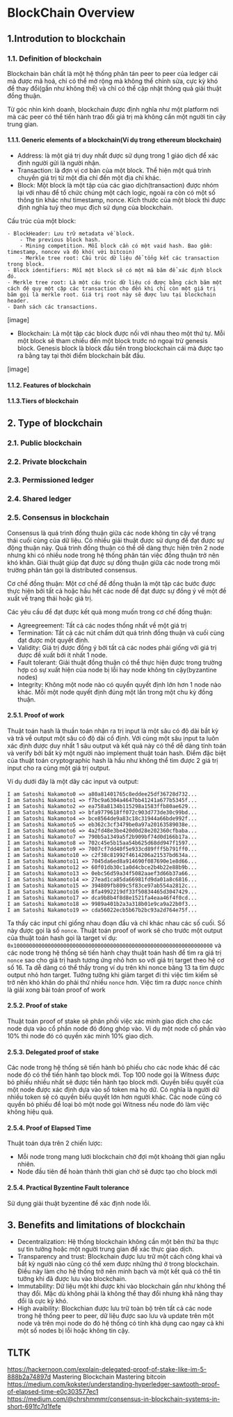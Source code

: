 # BlockChain Overview

## 1.Introdution to blockchain

### 1.1. Definition of blockchain

Blockchain bản chất là một hệ thống phân tán peer to peer của ledger cái mà được mã hoá, chỉ có thể mở rộng mà không thể chỉnh sửa, cực kỳ khó để thay đổi(gần như không thể) và chỉ có thể cập nhật thông quả giải thuật đồng thuận. 

Từ góc nhìn kinh doanh, blockchain được định nghĩa như một platform nơi mà các peer có thể tiến hành trao đổi giá trị mà không cần một người tin cậy trung gian. 

#### 1.1.1. Generic elements of a blockchain(Ví dụ trong ethereum blockchain)

- Address: là một giá trị duy nhất được sử dụng trong 1 giáo dịch để xác định người gửi là người nhận.
- Transaction: là đợn vị cơ bản của một block. Thể hiện một quá trình chuyền giá trị từ một địa chỉ đến một địa chỉ khác.
- Block: Một block là một tập của các giao dịch(transaction) được nhóm lại với nhau để tổ chức chúng một cách logic, ngoài ra còn có một số thông tin khác như timestamp, nonce. Kích thước của một block thì được định nghĩa tuỳ theo mục địch sử dụng của blockchain. 

Cấu trúc của một block:

    - BlockHeader: Lưu trữ metadata về block. 
        - The previous block hash.
        - Mining competition. Mỗi block cần có một vaid hash. Bao gồm: timestamp, noncev và độ khó( với bitcoin)
        - Merkle tree root: Cấu trúc dữ liệu để tổng kết các transaction trong block.
    - Block identifiers: Mỗi một block sẽ có một mã băm để xác định block đó.
    - Merkle tree root: Là một cáu trúc dữ liệu có được bằng cách băm một cách đệ quy một cặp các transaction cho đến khi chỉ còn một giá trị băm gọi là merkle root. Giá trị root này sẽ được lưu tại blockchain header. 
    - Danh sách các transactions.

[image]

- Blockchain: Là một tập các block được nối với nhau theo một thứ tự. Mỗi một block sẽ tham chiếu đến một block trước nó ngoại trừ genesis block. Genesis block là block đầu tiền trong blockchain cái mà được tạo ra bằng tay tại thời điểm blockchain bắt đầu.

[image]

#### 1.1.2. Features of blockchain

#### 1.1.3.Tiers of blockchain

## 2. Type of blockchain

### 2.1. Public blockchain

### 2.2. Private blockchain

### 2.3. Permissioned ledger

### 2.4. Shared ledger

### 2.5. Consensus in blockchain

Consensus là quá trình đồng thuận giữa các node không tin cậy về trạng thái cuối cùng của dữ liệu. Có nhiều giải thuật được sử dụng để đạt được sự động thuận này. Quá trình đồng thuận có thể dễ dàng thực hiện trên 2 node nhưng khi có nhiều node trong hệ thống phân tán việc đồng thuận trở nên khó khăn. Giải thuật giúp đạt được sự đồng thuận giữa các node trong môi trường phân tán gọi là distributed consensus.

Cơ chế đồng thuận: Một cơ chế để đồng thuận là một tập các bước được thực hiện bởi tất cả hoặc hầu hết các node để đạt được sự đồng ý về một đề xuất về trạng thái hoặc giá trị. 

Các yêu cầu để đạt được kết quả mong muốn trong cơ chế đồng thuận:
- Agreegreement: Tất cả các nodes thống nhất về một giá trị
- Termination: Tất cả các nút chấm dứt quá trình đồng thuận và cuối cùng đạt được một quyết định.
- Validity: Giá trị được đồng ý bởi tất cả các nodes phải giống với giá trị được đề xuất bởi ít nhất 1 node.
- Fault tolerant: Giải thuật đồng thuận có thể thực hiện được trong trường hợp có sự xuất hiện của node bị lỗi hay node không tin cậy(byzantine nodes)
- Integrity: Không một node nào có quyển quyết định lớn hơn 1 node nào khác. Mỗi một node quyết định đúng một lần trong một chu kỳ đồng thuận.

#### 2.5.1. Proof of work

Thuật toán hash là thuần toán nhận ra trị input là một sâu có độ dài bắt kỳ và trả về output một sâu có độ dài cố định. Với cùng một sâu ịnput ta luôn xác định được duy nhất 1 sâu output và kết quả này có thể dễ dàng tính toán và verify bởi bất kỳ một người nào implement thuật toán hash. Điểm đặc biệt của thuật toán cryptographic hash là hầu như không thể tìm được 2 giá trị input cho ra cùng một giá trị output. 

Ví dụ dưới đây là một dãy các input và output:

```
I am Satoshi Nakamoto0 => a80a81401765c8eddee25df36728d732...
I am Satoshi Nakamoto1 => f7bc9a6304a4647bb41241a677b5345f...
I am Satoshi Nakamoto2 => ea758a8134b115298a1583ffb80ae629...
I am Satoshi Nakamoto3 => bfa9779618ff072c903d773de30c99bd...
I am Satoshi Nakamoto4 => bce8564de9a83c18c31944a66bde992f...
I am Satoshi Nakamoto5 => eb362c3cf3479be0a97a20163589038e...
I am Satoshi Nakamoto6 => 4a2fd48e3be420d0d28e202360cfbaba...
I am Satoshi Nakamoto7 => 790b5a1349a5f2b909bf74d0d166b17a...
I am Satoshi Nakamoto8 => 702c45e5b15aa54b625d68dd947f1597...
I am Satoshi Nakamoto9 => 7007cf7dd40f5e933cd89fff5b791ff0...
I am Satoshi Nakamoto10 => c2f38c81992f4614206a21537bd634a...
I am Satoshi Nakamoto11 => 7045da6ed8a914690f087690e1e8d66...
I am Satoshi Nakamoto12 => 60f01db30c1a0d4cbce2b4b22e88b9b...
I am Satoshi Nakamoto13 => 0ebc56d59a34f5082aaef3d66b37a66...
I am Satoshi Nakamoto14 => 27ead1ca85da66981fd9da01a8c6816...
I am Satoshi Nakamoto15 => 394809fb809c5f83ce97ab554a2812c...
I am Satoshi Nakamoto16 => 8fa4992219df33f50834465d3047429...
I am Satoshi Nakamoto17 => dca9b8b4f8d8e1521fa4eaa46f4f0cd...
I am Satoshi Nakamoto18 => 9989a401b2a3a318b01e9ca9a22b0f3...
I am Satoshi Nakamoto19 => cda56022ecb5b67b2bc93a2d764e75f...

```

Ta thấy các input chỉ giống nhau đoạn đầu và chỉ khác nhau các số cuối. Số này được gọi là số `nonce`. Thuật toán proof of work sẽ cho trước một output của thuật toán hash gọi là target ví dụ: `0x1000000000000000000000000000000000000000000000000000000000000000` và các node trong hệ thống sẽ tiến hành chạy thuật toán hash để tìm ra giá trị `nonce` sao cho giá trị hash tương ứng nhỏ hơn so với giá trị target theo hệ cơ số 16. Ta dễ dàng có thể thấy trong ví dụ trên khi nonce băng 13 ta tìm được output nhỏ hơn target. Tưởng tưởng khi giảm target đi thì việc tìm kiếm sẽ trở nên khó khăn do phải thử nhiều `nonce` hơn. Việc tìm ra được `nonce` chính là giải xong bài toán proof of work

#### 2.5.2. Proof of stake

Thuật toán proof of stake sẽ phân phối việc xác minh giao dịch cho các node dựa vào cổ phần node đó đóng ghóp vào. Ví dụ một node cổ phần vào 10% thì node đó có quyền xác minh 10% giao dịch.  

#### 2.5.3. Delegated proof of stake

Các node trong hệ thống sẽ tiến hành bỏ phiếu cho các node khác để các node đó có thể tiến hành tạo block mới. Top 100 node gọi là Witness được bỏ phiếu nhiều nhất sẽ được tiền hành tạo block mới. Quyền biểu quyết của một node được xác định dựa vào số token mà họ dữ. Có nghĩa là người dữ nhiều token sẽ có quyền biểu quyết lớn hơn người khác. Các node cũng có quyền bỏ phiếu để loại bỏ một node gọi Witness nếu node đó làm việc không hiệu quả. 

#### 2.5.4. Proof of Elapsed Time

Thuật toán dựa trên 2 chiến lược:
- Mỗi node trong mạng lưới blockchain chờ đợi một khoảng thời gian ngẫu nhiên.
- Node đầu tiên để hoàn thành thời gian chờ sẽ được tạo cho block mới

#### 2.5.4. Practical Byzentine Fault tolerance

Sử dụng giải thuật byzentine để xác định node lỗi.

## 3. Benefits and limitations of blockchain

- Decentralization: Hệ thống blockchain không cần một bên thứ ba thực sự tin tưởng hoặc một người trung gian để xác thực giao dịch. 
- Transparency and trust: Blockchain được lưu trữ một cách công khai và bất kỳ người nào cũng có thể xem được những thứ ở trong blockchain. Điều này làm cho hệ thống trở nên minh bạch và một kết quả có thể tin tưởng khi đã được lưu vào blockchain. 
- Immutability: Dữ liệu một khi được khi vào blockchain gần như không thể thay đổi. Mặc dù không phải là không thể thay đổi nhưng khẳ năng thay đổi là cực kỳ khó. 
- High avaibility: Blockchian được lưu trữ toàn bộ trên tất cả các node trong hệ thống peer to peer, dữ liệu được sao lưu và update trên một node và trên mọi node do đó hệ thống có tính khả dụng cao ngay cả khi một số nodes bị lỗi hoặc không tin cậy. 



## TLTK

https://hackernoon.com/explain-delegated-proof-of-stake-like-im-5-888b2a74897d
Mastering Blockchain
Mastering bitcoin
https://medium.com/kokster/understanding-hyperledger-sawtooth-proof-of-elapsed-time-e0c303577ec1
https://medium.com/@chrshmmmr/consensus-in-blockchain-systems-in-short-691fc7d1fefe